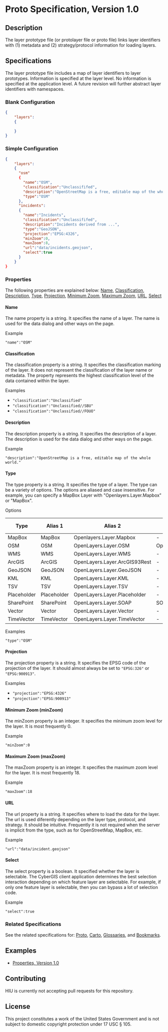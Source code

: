 Proto Specification, Version 1.0
================

## Description

The layer prototype file (or protolayer file or proto file) links layer identifiers with (1) metadata and (2) strategy/protocol information for loading layers.

## Specifications

The layer prototype file includes a map of layer identifiers to layer prototypes.  Information is specified at the layer level.  No information is specified at the application level.  A future revision will further abstract layer identifiers with namespaces.

### Blank Configuration

```JSON
{
	"layers":
	{
	
	}
}
```

### Simple Configuration

```JSON
{
	"layers":
	{
	  "osm"
	  {
	    "name":"OSM",
	    "classification":"Unclassififed",
	    "description":"OpenStreetMap is a free, editable map of the whole world.",
	    "type":"OSM"
	  },
	  "incidents":
	  {
	    "name":"Incidents",
	    "classification":"Unclassififed",
	    "description":"Incidents derived from ...",
	    "type":"GeoJSON",
	    "projection":"EPSG:4326",
	    "minZoom":0,
	    "maxZoom":8,
	    "url":"data/incidents.geojson",
	    "select":true
	  }
	}
}
```


### Properties

The following properties are explained below: [Name](#name), [Classification](#classification), [Description](#description), [Type](#type), [Projection](#projection), [Minimum Zoom](#minimum-zoom-minzoom), [Maximum Zoom](#maximum-zoom-maxzoom), [URL](#url),  [Select](#select)

#### Name

The name property is a string.  It specifies the name of a layer.  The name is used for the data dialog and other ways on the page.

Example

`"name":"OSM"`

#### Classification

The classification property is a string.  It specifies the classification marking of the layer.  It does not represent the classification of the layer name or metadata.  The property represents the highest classification level of the data contained within the layer.

Examples

* `"classification":"Unclassified"`
* `"classification":"Unclassified//SBU"`
* `"classification":"Unclassified//FOUO"`

#### Description

The description property is a string.  It specifies the description of a layer.  The description is used for the data dialog and other ways on the page.

Example

`"description":"OpenStreetMap is a free, editable map of the whole world."`

#### Type

The type property is a string.  It specifies the type of a layer.  The type can be a variety of options.  The options are aliased and case insensitive.  For example, you can specify a MapBox Layer with "Openlayers.Layer.Mapbox" or "MapBox".

Options

| Type | Alias 1 | Alias 2 | Alias 3 | Alias 4 |
| ---- | ----    | ----    | ----    | ----    |
| MapBox | MapBox | Openlayers.Layer.Mapbox  | - | - |
| OSM | OSM | OpenLayers.Layer.OSM  | OpenStreetMap | - |
| WMS | WMS | OpenLayers.Layer.WMS  | - | - |
| ArcGIS | ArcGIS | OpenLayers.Layer.ArcGIS93Rest  | - | - |
| GeoJSON | GeoJSON | OpenLayers.Layer.GeoJSON  | - | - |
| KML | KML | OpenLayers.Layer.KML  | - | - |
| TSV | TSV | OpenLayers.Layer.TSV  | - | - |
| Placeholder | Placeholder | OpenLayers.Layer.Placeholder  | - | - |
| SharePoint | SharePoint | OpenLayers.Layer.SOAP  | SOAP | - |
| Vector | Vector | OpenLayers.Layer.Vector  | - | - |
| TimeVector | TimeVector | OpenLayers.Layer.TimeVector  | - | - |

Examples

`"type":"OSM"`

#### Projection

The projection property is a string.  It specifies the EPSG code of the projection of the layer.  It should almost always be set to `"EPSG:326"` or `"EPSG:900913"`.

Examples

- `"projection":"EPSG:4326"`
- `"projection":"EPSG:900913"`

#### Minimum Zoom (minZoom)

The minZoom property is an integer.  It specifies the minimum zoom level for the layer.  It is most frequently 0.

Example

`"minZoom":0`

#### Maximum Zoom (maxZoom)

The maxZoom property is an integer.  It specifies the maximum zoom level for the layer.  It is most frequently 18.

Example

`"maxZoom":18`

#### URL

The url property is a string.  It specifies where to load the data for the layer.  The url is used diferently depending on the layer type, protocol, and strategy.  It should be intuitive.  Frequently it is not required when the server is implicit from the type, such as for OpenStreetMap, MapBox, etc.

Example

`"url":"data/incident.geojson"`

#### Select

The select property is a boolean.  It specified whether the layer is selectable.  The CyberGIS client application determines the best selection interaction depending on which feature layer are selectable.  For example, if only one feature layer is selectable, then you can bypass a lot of selection code.

Example

`"select":true`

### Related Specifications

See the related specifications for: [Proto](https://github.com/state-hiu/cybergis-client-spec/blob/master/1.0/cybergis-client-spec-proto-1.0.md), [Carto](https://github.com/state-hiu/cybergis-client-spec/blob/master/1.0/cybergis-client-spec-carto-1.0.md), [Glossaries](https://github.com/state-hiu/cybergis-client-spec/blob/master/1.0/cybergis-client-spec-glossary-1.0.md), and [Bookmarks](https://github.com/state-hiu/cybergis-client-spec/blob/master/1.0/cybergis-client-spec-bookmarks-1.0.md).
## Examples

- [Properties, Version 1.0](https://github.com/state-hiu/cybergis-client-spec/blob/master/1.0/cybergis-client-example-properties-1.0.json)

## Contributing

HIU is currently not accepting pull requests for this repository.

## License
This project constitutes a work of the United States Government and is not subject to domestic copyright protection under 17 USC § 105.
